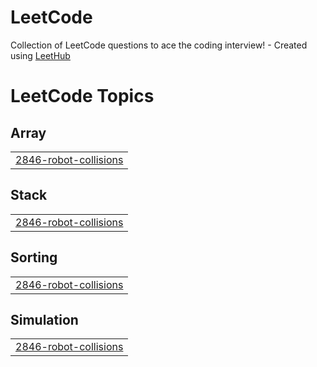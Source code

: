# LeetCode
Collection of LeetCode questions to ace the coding interview! - Created using [LeetHub](https://github.com/QasimWani/LeetHub)

<!---LeetCode Topics Start-->
# LeetCode Topics
## Array
|  |
| ------- |
| [2846-robot-collisions](https://github.com/AnshikaN/LeetCode/tree/master/2846-robot-collisions) |
## Stack
|  |
| ------- |
| [2846-robot-collisions](https://github.com/AnshikaN/LeetCode/tree/master/2846-robot-collisions) |
## Sorting
|  |
| ------- |
| [2846-robot-collisions](https://github.com/AnshikaN/LeetCode/tree/master/2846-robot-collisions) |
## Simulation
|  |
| ------- |
| [2846-robot-collisions](https://github.com/AnshikaN/LeetCode/tree/master/2846-robot-collisions) |
<!---LeetCode Topics End-->